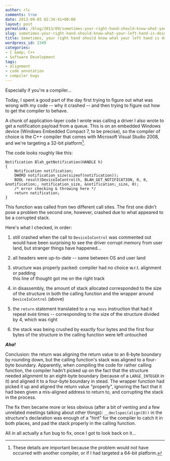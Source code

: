 ```yaml
---
author: rlc
comments: true
date: 2013-09-05 02:34:41+00:00
layout: post
permalink: /blog/2013/09/sometimes-your-right-hand-should-know-what-your-left-hand-is-doing/
slug: sometimes-your-right-hand-should-know-what-your-left-hand-is-doing
title: Sometimes, your right hand should know what your left hand is doing
wordpress_id: 2349
categories:
- C &amp; C++
- Software Development
tags:
- alignment
- code annotation
- compiler bugs
---
```


Especially if you're a compiler...

<!--more-->

Today, I spent a good part of the day first trying to figure out what was wrong with my code -- why it crashed -- and then trying to figure out how to get the compiler to behave.

A chunk of application-layer code I wrote was calling a driver I also wrote to get a notification payload from a queue. This is on an embedded Windows device (Windows Embedded Compact 7, to be precise), so the compiler of choice is the C++ compiler that comes with Microsoft Visual Studio 2008, and we're targeting a 32-bit platform[^1].

[^1]: These details are important because the problem would not have occurred with another compiler, or if I had targeted a 64-bit platform.

The code looks roughly like this:

    
    Notification Blah_getNotification(HANDLE h)
    {
        Notification notification;
        DWORD notification_size(sizeof(notification));
        BOOL result(DeviceIoControl(h, BLAH_GET_NOTIFICATION, 0, 0, &notification;, notification_size, &notification;_size, 0);
        /* error checking & throwing here */
        return notification;
    }



This function was called from two different call sites. The first one didn't pose a problem the second one, however, crashed due to what appeared to be a corrupted stack.

Here's what I checked, in order:



	
  1. still crashed when the call to `DeviceIoControl` was commented out  
would have been surprising to see the driver corrupt memory from user land, but stranger things have happened...

	
  2. all headers were up-to-date -- same between OS and user land

	
  3. structure was properly packed: compiler had no choice w.r.t. alignment or padding  
this line of thought got me on the right track

	
  4. in disassembly, the amount of stack allocated corresponded to the size of the structure in both the calling function and the wrapper around `DeviceIoControl` (above)

	
  5. the `return` statement translated to a `rep movs` instruction that had it repeat `0x68` times -- corresponding to the size of the structure divided by 4, which was right

	
  6. the stack was being crushed by exactly four bytes and the first four bytes of the structure in the calling function were left untouched


**_Aha!_**

Conclusion: the return was aligning the return value to an 8-byte boundary by rounding down, but the calling function's stack was aligned to a four-byte boundary. Apparently, when compiling the code for rather calling function, the compiler hadn't picked up on the fact that the structure needed alignment to an eight-byte boundary (because of a `LARGE_INTEGER` in it) and aligned it to a four-byte boundary in stead. The wrapper function had picked it up and aligned the return value "properly", ignoring the fact that it had been given a mis-aligned address to return to, and corrupting the stack in the process.

The fix then became more or less obvious (after a bit of venting and a few unrelated meetings talking about other things): `__declspec(align(8))` in the structure's declaration was enough of a "hint" for the compiler to catch it in both places, and pad the stack properly in the calling function.

All in all actually a fun bug to fix, once I got to look back on it...
